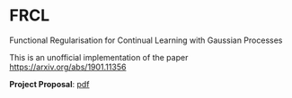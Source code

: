 # FRCL
Functional Regularisation for Continual Learning with Gaussian Processes

This is an unofficial implementation of the paper https://arxiv.org/abs/1901.11356

**Project Proposal**: [pdf](https://drive.google.com/file/d/1AoGfMXKVplaxxKazk3kX9us1z8ZypY7t/view?usp=sharing)

